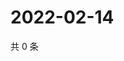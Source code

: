 # 2022-02-14

共 0 条

<!-- BEGIN WEIBO -->
<!-- 最后更新时间 Mon Feb 14 2022 03:08:40 GMT+0800 (China Standard Time) -->

<!-- END WEIBO -->
